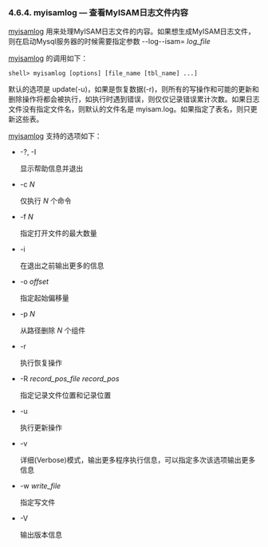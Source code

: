 ### 4.6.4. myisamlog — 查看MyISAM日志文件内容

[myisamlog](#) 用来处理MyISAM日志文件的内容。如果想生成MyISAM日志文件，则在启动Mysql服务器的时候需要指定参数 --log--isam= *log_file* 

[myisamlog](#) 的调用如下：

```shell
shell> myisamlog [options] [file_name [tbl_name] ...]
```

默认的选项是 update(-u)，如果是恢复数据(-r)，则所有的写操作和可能的更新和删除操作将都会被执行，如执行时遇到错误，则仅仅记录错误累计次数。如果日志文件没有指定文件名，则默认的文件名是 myisam.log。如果指定了表名，则只更新这些表。

[myisamlog](#) 支持的选项如下：

* -?, -I

	显示帮助信息并退出

* -c	 *N*

	仅执行 *N* 个命令

* -f *N*

	指定打开文件的最大数量

* -i

	在退出之前输出更多的信息

* -o *offset*

	指定起始偏移量

* -p *N*

	从路径删除 *N* 个组件

* -r

	执行恢复操作

* -R *record\_pos\_file record_pos*

	指定记录文件位置和记录位置

* -u

	执行更新操作

* -v

	详细(Verbose)模式，输出更多程序执行信息，可以指定多次该选项输出更多信息

* -w *write_file*

	指定写文件

* -V

	输出版本信息



	
